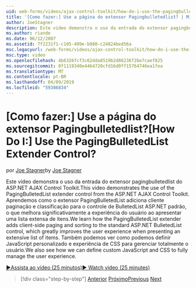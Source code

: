 ```yaml
---
uid: web-forms/videos/ajax-control-toolkit/how-do-i-use-the-pagingbulletedlist-extender-control
title: '[Como fazer:] Use a página do extensor Pagingbulletedlist? | Microsoft Docs'
author: JoeStagner
description: Este vídeo demonstra o uso da entrada do extensor pagingbulletedlist do ASP.NET AJAX Control Toolkit. Aprendemos como extende o PagingBulletedList...
ms.author: riande
ms.date: 06/12/2007
ms.assetid: 7f2231f1-c105-499e-b980-c24824bed56a
msc.legacyurl: /web-forms/videos/ajax-control-toolkit/how-do-i-use-the-pagingbulletedlist-extender-control
msc.type: video
ms.openlocfilehash: 4b6326fcf3c62dda8519b2d86236f2be7caef825
ms.sourcegitcommit: 0f1119340e4464720cfd16d0ff15764746ea1fea
ms.translationtype: MT
ms.contentlocale: pt-BR
ms.lasthandoff: 04/09/2019
ms.locfileid: "59386834"
---
```

# <a name="how-do-i-use-the-pagingbulletedlist-extender-control"></a><span data-ttu-id="814b9-105">[Como fazer:] Use a página do extensor Pagingbulletedlist?</span><span class="sxs-lookup"><span data-stu-id="814b9-105">[How Do I:] Use the PagingBulletedList Extender Control?</span></span>

<span data-ttu-id="814b9-106">por [Joe Stagner](https://github.com/JoeStagner)</span><span class="sxs-lookup"><span data-stu-id="814b9-106">by [Joe Stagner](https://github.com/JoeStagner)</span></span>

<span data-ttu-id="814b9-107">Este vídeo demonstra o uso da entrada do extensor pagingbulletedlist do ASP.NET AJAX Control Toolkit.</span><span class="sxs-lookup"><span data-stu-id="814b9-107">This video demonstrates the use of the PagingBulletedList extender control from the ASP.NET AJAX Control Toolkit.</span></span> <span data-ttu-id="814b9-108">Aprendemos como o extensor PagingBulletedList adiciona cliente paginação e classificação para o controle de BulletedList ASP.NET padrão, o que melhora significativamente a experiência do usuário ao apresentar uma lista extensa de itens.</span><span class="sxs-lookup"><span data-stu-id="814b9-108">We learn how the PagingBulletedList extender adds client-side paging and sorting to the standard ASP.NET BulletedList control, which greatly improves the user experience when presenting an extensive list of items.</span></span> <span data-ttu-id="814b9-109">Também podemos ver como podemos definir JavaScript personalizado e experiência de CSS para gerenciar totalmente o usuário.</span><span class="sxs-lookup"><span data-stu-id="814b9-109">We also see how we can define custom JavaScript and CSS to fully manage the user experience.</span></span>

[<span data-ttu-id="814b9-110">&#9654;Assista ao vídeo (25 minutos)</span><span class="sxs-lookup"><span data-stu-id="814b9-110">&#9654; Watch video (25 minutes)</span></span>](https://channel9.msdn.com/Blogs/ASP-NET-Site-Videos/how-do-i-use-the-pagingbulletedlist-extender-control)

> [!div class="step-by-step"]
> <span data-ttu-id="814b9-111">[Anterior](how-do-i-use-the-aspnet-ajax-listsearch-extender.md)
> [Próximo](how-do-i-use-the-numericupdown-extender-control.md)</span><span class="sxs-lookup"><span data-stu-id="814b9-111">[Previous](how-do-i-use-the-aspnet-ajax-listsearch-extender.md)
[Next](how-do-i-use-the-numericupdown-extender-control.md)</span></span>

